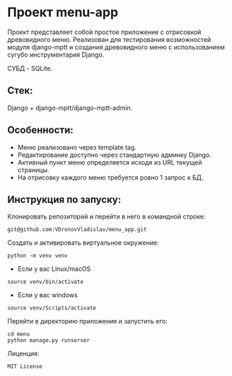 # Проект menu-app
Проект представляет собой простое приложение с отрисовкой древовидного меню. Реализован для тестирования возможностей модуля django-mptt и создания древовидного меню с использованием сугубо инструментария Django.

СУБД - SQLite. 


## Стек:
Django + django-mptt/django-mptt-admin.

## Особенности:
- Меню реализовано через template tag.
- Редактирование доступно через стандартную админку Django.
- Активный пункт меню определяется исходя из URL текущей страницы.
- На отрисовку каждого меню требуется ровно 1  запрос к БД.

## Инструкция по запуску:
Клонировать репозиторий и перейти в него в командной строке:
  
```
git@github.com:VDronovVladislav/menu_app.git
```
Cоздать и активировать виртуальное окружение:
  
```
python -m venv venv
```

* Если у вас Linux/macOS

```
source venv/bin/activate

```

* Если у вас windows

```
source venv/Scripts/activate

```
Перейти в директорию приложения и запустить его:
```
cd menu
python manage.py runserver
```

Лиценция:
```
MIT License
```